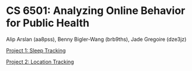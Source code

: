 # CS 6501: Analyzing Online Behavior for Public Health 
Alip Arslan (aa8pss), Benny Bigler-Wang (brb9ths), Jade Gregoire (dze3jz)

[Project 1: Sleep Tracking](project1-sleep-tracking)

[Project 2: Location Tracking](project2-location-tracking)
